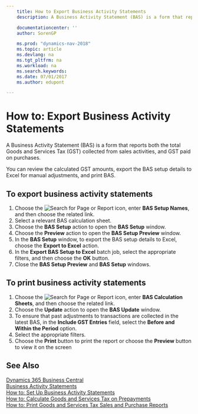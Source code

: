 ```yaml
---
    title: How to Export Business Activity Statements
    description: A Business Activity Statement (BAS) is a form that reports both the total Goods and Services Tax (GST) collected from sales activities, and GST paid on purchases.

    documentationcenter: ''
    author: SorenGP

    ms.prod: "dynamics-nav-2018"
    ms.topic: article
    ms.devlang: na
    ms.tgt_pltfrm: na
    ms.workload: na
    ms.search.keywords:
    ms.date: 07/01/2017
    ms.author: edupont

---
```

# How to: Export Business Activity Statements
A Business Activity Statement (BAS) is a form that reports both the total Goods and Services Tax (GST) collected from sales activities, and GST paid on purchases.  

You can review the calculated GST amounts, export the BAS setup details to Excel for manual adjustments, and print BAS.  

## To export business activity statements  

1.  Choose the ![Search for Page or Report](../../media/ui-search/search_small.png "Search for Page or Report icon") icon, enter **BAS Setup Names**, and then choose the related link.  
2.  Select a relevant BAS calculation sheet.  
3.  Choose the **BAS Setup** action to open the **BAS Setup** window.  
4.  Choose the **Preview** action to open the **BAS Setup Preview** window.  
5.  In the **BAS Setup** window, to export the BAS setup details to Excel, choose the **Export to Excel** action.  
6.  In the **Export BAS Setup to Excel** batch job, select the appropriate filters, and then choose the **OK** button.  
7.  Close the **BAS Setup Preview** and **BAS Setup** windows.  

## To print business activity statements  

1. Choose the ![Search for Page or Report](../../media/ui-search/search_small.png "Search for Page or Report icon") icon, enter **BAS Calculation Sheets**, and then choose the related link.  
2. Choose the **Update** action to open the **BAS Update** window.  
3.  To ensure that past adjustments to transactions are collected in the latest BAS, in the **Include GST Entries** field, select the **Before and Within the Period** option.  
4.  Select the appropriate filters.  
5.  Choose the **Print** button to print the report or choose the **Preview** button to view it on the screen  

## See Also
[Dynamics 365 Business Central](/dynamics365/business-central/)  
[Business Activity Statements](business-activity-statements.md)   
 [How to: Set Up Business Activity Statements](how-to-set-up-business-activity-statements.md)   
 [How to: Calculate Goods and Services Tax on Prepayments](how-to-calculate-goods-and-services-tax-on-prepayments.md)   
 [How to: Print Goods and Services Tax Sales and Purchase Reports](how-to-print-goods-and-services-tax-sales-and-purchase-reports.md)
